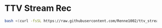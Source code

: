 # TTV Stream Rec

```sh
bash <(curl -fsSL https://raw.githubusercontent.com/Renne1002/ttv_stream_rec/main/install.sh)
```
